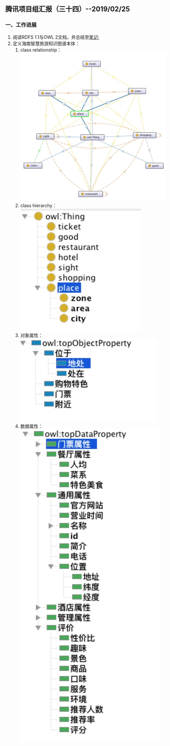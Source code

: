 ## 腾讯项目组汇报（三十四）--2019/02/25

### 一、工作进展

1. 阅读RDFS 1.1与OWL 2文档，并总结至[笔记](https://github.com/charosen/ClassNotes/blob/master/knowledge_graph/semantic_web_stack.md);
2. 定义海南智慧旅游知识图谱本体：
    1. class relationship：![-w615](media/15511080282989.jpg)
    2. class hierarchy：![-w189](media/15511080385423.jpg)
    3. 对象属性：![-w214](media/15511080459616.jpg)
    4. 数据属性：![-w220](media/15511080534215.jpg)



